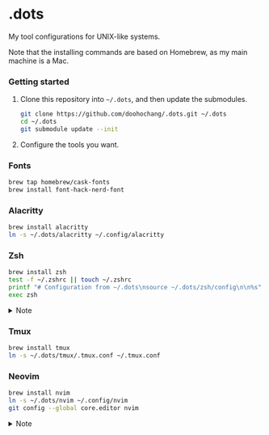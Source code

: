 # .dots

My tool configurations for UNIX-like systems.

Note that the installing commands are based on Homebrew, as my main machine is a Mac.

### Getting started

1. Clone this repository into `~/.dots`, and then update the submodules.

   ```sh
   git clone https://github.com/doohochang/.dots.git ~/.dots
   cd ~/.dots
   git submodule update --init
   ```

1. Configure the tools you want.

### Fonts

```sh
brew tap homebrew/cask-fonts
brew install font-hack-nerd-font
```

### Alacritty

```sh
brew install alacritty
ln -s ~/.dots/alacritty ~/.config/alacritty
```

### Zsh

```sh
brew install zsh
test -f ~/.zshrc || touch ~/.zshrc
printf "# Configuration from ~/.dots\nsource ~/.dots/zsh/config\n\n%s" "$(cat ~/.zshrc)" > ~/.zshrc
exec zsh
```

<details>
  <summary>Note</summary>
  The script above adds `source ~/.dots/zsh/config` at the beginning of `~/.zshrc`.
  If there are any settings that need to be done earlier than this, just add `source ~/.dots/zsh/config` into `~/.zshrc` manually.
</details>

### Tmux

```sh
brew install tmux
ln -s ~/.dots/tmux/.tmux.conf ~/.tmux.conf
```

### Neovim

```sh
brew install nvim
ln -s ~/.dots/nvim ~/.config/nvim
git config --global core.editor nvim
```

<details>
  <summary>Note</summary>
  The script above sets Neovim as a Git core editor, which is used for commit message editing, interactive rebasing, and more.
  If you do not want this, just skip `git config --global core.editor nvim`.
</details>
